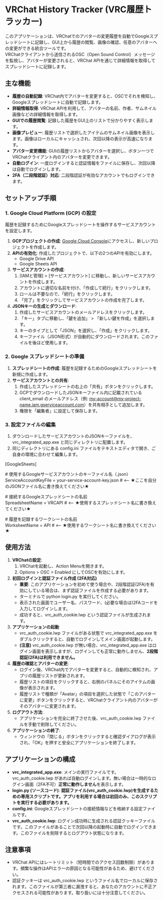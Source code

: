 # **VRChat History Tracker (VRC履歴トラッカー)**

このアプリケーションは、VRChatでのアバターの変更履歴を自動でGoogleスプレッドシートに記録し、GUI上から履歴の閲覧、画像の確認、任意のアバターへの変更ができる統合ツールです。  
VRChatクライアントから送信されるOSC（Open Sound Control）メッセージを監視し、アバターが変更されると、VRChat APIを通じて詳細情報を取得してスプレッドシートに記録します。

## **主な機能**

* **履歴の自動記録**: VRChat内でアバターを変更すると、OSCでそれを検知し、Googleスプレッドシートに自動で記録します。  
* **詳細情報取得**: VRChat APIを利用して、アバターの名前、作者、サムネイル画像などの詳細情報を取得します。  
* **GUIでの履歴閲覧**: 記録した履歴をGUI上のリストで分かりやすく表示します。  
* **画像プレビュー**: 履歴リストで選択したアイテムのサムネイル画像を表示します。画像はローカルにキャッシュされ、次回以降の表示が高速になります。  
* **アバター変更機能**: GUIの履歴リストからアバターを選択し、ボタン一つでVRChatクライアント内のアバターを変更できます。  
* **自動ログイン**: 一度ログインすると認証情報をファイルに保存し、次回以降は自動でログインします。  
* **2FA（二段階認証）対応**: 二段階認証が有効なアカウントでもログインできます。

## **セットアップ手順**

### **1\. Google Cloud Platform (GCP) の設定**

履歴を記録するためにGoogleスプレッドシートを操作するサービスアカウントを設定します。

1. **GCPプロジェクトの作成**: [Google Cloud Console](https://console.cloud.google.com/)にアクセスし、新しいプロジェクトを作成します。  
2. **APIの有効化**: 作成したプロジェクトで、以下の2つのAPIを有効にします。  
   * Google Drive API  
   * Google Sheets API  
3. **サービスアカウントの作成**:  
   1. \[IAMと管理\] \> \[サービスアカウント\] に移動し、新しいサービスアカウントを作成します。  
   2. アカウントに適切な名前を付け、「作成して続行」をクリックします。  
   3. ロールは不要なので、「続行」をクリックします。  
   4. 「完了」をクリックしてサービスアカウントの作成を完了します。  
4. **JSONキーの生成とダウンロード**:  
   1. 作成したサービスアカウントのメールアドレスをクリックします。  
   2. 「キー」タブに移動し、「鍵を追加」 \> 「新しい鍵を作成」を選択します。  
   3. キーのタイプとして「JSON」を選択し、「作成」をクリックします。  
   4. キーファイル（JSON形式）が自動的にダウンロードされます。このファイルを後ほど使用します。

### **2\. Google スプレッドシートの準備**

1. **スプレッドシートの作成**: 履歴を記録するためのGoogleスプレッドシートを新規に作成します。  
2. **サービスアカウントとの共有**:  
   1. 作成したスプレッドシートの右上の「共有」ボタンをクリックします。  
   2. GCPでダウンロードしたJSONキーファイル内に記載されている client\_email のメールアドレス（例: my-account@my-project-name.iam.gserviceaccount.com）を共有相手として追加します。  
   3. 権限を「編集者」に設定して保存します。

### **3\. 設定ファイルの編集**

1. ダウンロードしたサービスアカウントのJSONキーファイルを、vrc\_integrated\_app.exe と同じディレクトリに配置します。  
2. 同じディレクトリにある config.ini ファイルをテキストエディタで開き、ご自身の環境に合わせて編集します。

\[GoogleSheets\]

\# 使用するGoogleサービスアカウントのキーファイル名（.json）  
ServiceAccountKeyFile \= your-service-account-key.json \# \<-- ★ここを自分のJSONファイル名に書き換えてください★

\# 接続するGoogleスプレッドシートの名前  
SpreadsheetName \= VRCAPI \# \<-- ★使用するスプレッドシート名に書き換えてください★

\# 履歴を記録するワークシートの名前  
WorksheetName \= API \# \<-- ★使用するワークシート名に書き換えてください★

## **使用方法**

1. **VRChatの設定**:  
   1. VRChatを起動し、Action Menuを開きます。  
   2. Options \> OSC \> Enabled にしてOSCを有効にします。  
2. **初回ログインと認証ファイル作成 (2FA対応)**  
   * **重要**: このアプリケーションを初めて使う場合や、2段階認証(2FA)を有効にしている場合は、まず認証ファイルを作成する必要があります。  
   * ターミナルで python login.py を実行してください。  
   * 表示された画面でユーザー名、パスワード、(必要な場合は)2FAコードを入力してログインします。  
   * 成功すると、vrc\_auth\_cookie.lwp という認証ファイルが生成されます。  
3. **アプリケーションの起動**  
   * vrc\_auth\_cookie.lwp ファイルがある状態で vrc\_integrated\_app.exe をダブルクリックすると、自動でログインしてメイン画面が起動します。  
   * **(注意)** vrc\_auth\_cookie.lwp が無い場合、vrc\_integrated\_app.exe はログイン画面を表示しますが、ログインしても正常に動作しません、**2段階認証(2FA)は利用できません。**  
4. **履歴の確認とアバターの変更**:  
   * ログイン後、VRChat内でアバターを変更すると、自動的に検知され、アプリの履歴リストが更新されます。  
   * 履歴リストの項目をクリックすると、右側のパネルにそのアイテムの画像が表示されます。  
   * 履歴リストで種類が「Avatar」の項目を選択した状態で「このアバターに変更」ボタンをクリックすると、VRChatクライアント内のアバターがそのアバターに変更されます。  
5. **ログアウト方法**:  
   * アプリケーションを完全に終了させた後、vrc\_auth\_cookie.lwp ファイルを手動で削除してください。  
6. **アプリケーションの終了**:  
   * ウィンドウの「閉じる」ボタンをクリックすると確認ダイアログが表示され、「OK」を押すと安全にアプリケーションを終了します。

## **アプリケーションの構成**

* **vrc\_integrated\_app.exe**: メインの実行ファイルです。vrc\_auth\_cookie.lwp があれば自動ログインします。無い場合は一時的なログイン画面（2FA不可）**正常に動作しません**を表示します。  
* **login.py (ソースコード)**: **認証ファイル(vrc\_auth\_cookie.lwp)を生成するための専用スクリプトです。アプリを利用する場合は初回のみ、このスクリプトを実行する必要があります。**  
* **config.ini**: Googleスプレッドシートの接続情報などを格納する設定ファイルです。  
* **vrc\_auth\_cookie.lwp**: ログイン成功時に生成される認証クッキーファイルです。このファイルがあることで次回以降の起動時に自動でログインできます。このファイルを削除するとログアウト状態になります。

## **注意事項**

* VRChat APIにはレートリミット（短時間でのアクセス回数制限）があります。頻繁な操作はAPIエラーの原因となる可能性があるため、避けてください。  
* 認証クッキーは vrc\_auth\_cookie.lwp というファイル名でローカルに保存されます。このファイルが第三者に漏洩すると、あなたのアカウントに不正アクセスされる可能性があります。取り扱いには十分注意してください。
